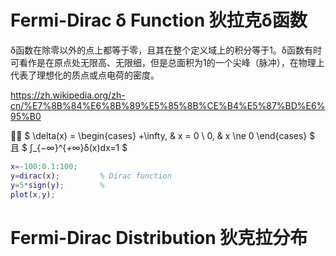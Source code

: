 # Fermi-Dirac δ Function  狄拉克δ函数
δ函数在除零以外的点上都等于零，且其在整个定义域上的积分等于1。δ函数有时可看作是在原点处无限高、无限细，但是总面积为1的一个尖峰（脉冲），在物理上代表了理想化的质点或点电荷的密度。

https://zh.wikipedia.org/zh-cn/%E7%8B%84%E6%8B%89%E5%85%8B%CE%B4%E5%87%BD%E6%95%B0


$
    \delta(x) = \begin{cases} +\infty, & x = 0 \\ 0, & x \ne 0 \end{cases}
$
且
$
    ∫_{−∞}^{+∞}δ(x)dx=1
$


```matlab
x=-100:0.1:100;
y=dirac(x);         % Dirac function
y=5*sign(y);        % 
plot(x,y);
```

# Fermi-Dirac Distribution 狄克拉分布